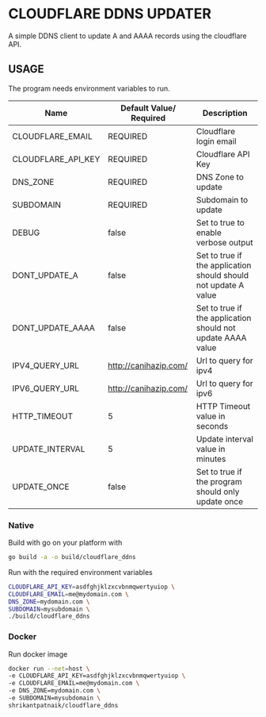 # CLOUDFLARE DDNS UPDATER

A simple DDNS client to update A and AAAA records using the cloudflare API.

## USAGE
The program needs environment variables to run.

| Name | Default Value/ Required | Description |
| --- | --- | --- |
| CLOUDFLARE_EMAIL | REQUIRED | Cloudflare login email |
| CLOUDFLARE_API_KEY | REQUIRED | Cloudflare API Key |
| DNS_ZONE | REQUIRED | DNS Zone to update |
| SUBDOMAIN | REQUIRED | Subdomain to update |
| DEBUG | false | Set to true to enable verbose output
| DONT_UPDATE_A | false | Set to true if the application should should not update A value |
| DONT_UPDATE_AAAA | false | Set to true if the application should not update AAAA value |
| IPV4_QUERY_URL | http://canihazip.com/ | Url to query for ipv4 |
| IPV6_QUERY_URL | http://canihazip.com/ | Url to query for ipv6 |
| HTTP_TIMEOUT | 5 | HTTP Timeout value in seconds |
| UPDATE_INTERVAL | 5 | Update interval value in minutes |
| UPDATE_ONCE | false | Set to true if the program should only update once

### Native
Build with go on your platform with
```sh
go build -a -o build/cloudflare_ddns
```
Run with the required environment variables
```sh
CLOUDFLARE_API_KEY=asdfghjklzxcvbnmqwertyuiop \
CLOUDFLARE_EMAIL=me@mydomain.com \
DNS_ZONE=mydomain.com \
SUBDOMAIN=mysubdomain \
./build/cloudflare_ddns
```

### Docker
Run docker image
```sh
docker run --net=host \
-e CLOUDFLARE_API_KEY=asdfghjklzxcvbnmqwertyuiop \
-e CLOUDFLARE_EMAIL=me@mydomain.com \
-e DNS_ZONE=mydomain.com \
-e SUBDOMAIN=mysubdomain \
shrikantpatnaik/cloudflare_ddns
```

